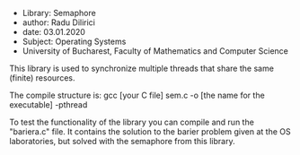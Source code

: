 - Library: Semaphore
- author: Radu Dilirici
- date: 03.01.2020
- Subject: Operating Systems
- University of Bucharest, Faculty of Mathematics and Computer Science

This library is used to synchronize multiple threads that share the same (finite) resources.

The compile structure is: gcc [your C file] sem.c -o [the name for the executable] -pthread

To test the functionality of the library you can compile and run the "bariera.c" file.
It contains the solution to the barier problem given at the OS laboratories, but solved with the semaphore from this library.
